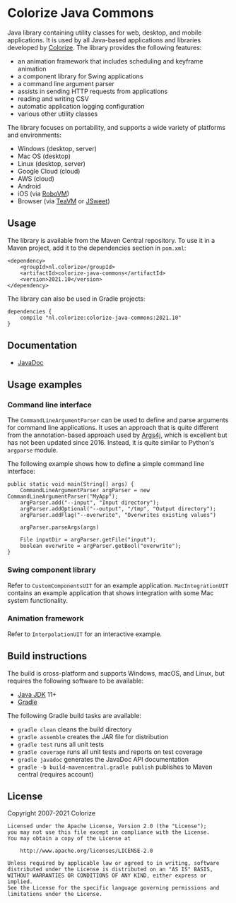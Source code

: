 Colorize Java Commons
=====================

Java library containing utility classes for web, desktop, and mobile applications. It is used by 
all Java-based applications and libraries developed by [Colorize](http://www.colorize.nl/en/). 
The library provides the following features:

- an animation framework that includes scheduling and keyframe animation
- a component library for Swing applications
- a command line argument parser
- assists in sending HTTP requests from applications
- reading and writing CSV
- automatic application logging configuration
- various other utility classes

The library focuses on portability, and supports a wide variety of platforms and environments:

- Windows (desktop, server)
- Mac OS (desktop)
- Linux (desktop, server)
- Google Cloud (cloud)
- AWS (cloud)
- Android
- iOS (via [RoboVM](http://robovm.mobidevelop.com))
- Browser (via [TeaVM](http://teavm.org) or [JSweet](http://www.jsweet.org))

Usage
-----

The library is available from the Maven Central repository. To use it in a Maven project, add it 
to the dependencies section in `pom.xml`:

    <dependency>
        <groupId>nl.colorize</groupId>
        <artifactId>colorize-java-commons</artifactId>
        <version>2021.10</version>
    </dependency>  
    
The library can also be used in Gradle projects:

    dependencies {
        compile "nl.colorize:colorize-java-commons:2021.10"
    }
    
Documentation
-------------

- [JavaDoc](http://api.clrz.nl/colorize-java-commons/)

Usage examples
--------------

### Command line interface

The `CommandLineArgumentParser` can be used to define and parse arguments for command line
applications. It uses an approach that is quite different from the annotation-based approach
used by [Args4j](https://github.com/kohsuke/args4j), which is excellent but has not been updated
since 2016. Instead, it is quite similar to Python's `argparse` module.

The following example shows how to define a simple command line interface:

```
public static void main(String[] args) {
    CommandLineArgumentParser argParser = new CommandLineArgumentParser("MyApp");
    argParser.add("--input", "Input directory");
    argParser.addOptional("--output", "/tmp", "Output directory");
    argParser.addFlag("--overwrite", "Overwrites existing values")
    
    argParser.parseArgs(args)
 
    File inputDir = argParser.getFile("input");
    boolean overwrite = argParser.getBool("overwrite");
}
```

### Swing component library

Refer to `CustomComponentsUIT` for an example application. `MacIntegrationUIT` contains an example
application that shows integration with some Mac system functionality.

### Animation framework

Refer to `InterpolationUIT` for an interactive example.

Build instructions
------------------

The build is cross-platform and supports Windows, macOS, and Linux, but requires the following 
software to be available:

- [Java JDK](http://java.oracle.com) 11+
- [Gradle](http://gradle.org)

The following Gradle build tasks are available:

- `gradle clean` cleans the build directory
- `gradle assemble` creates the JAR file for distribution
- `gradle test` runs all unit tests
- `gradle coverage` runs all unit tests and reports on test coverage
- `gradle javadoc` generates the JavaDoc API documentation
- `gradle -b build-mavencentral.gradle publish` publishes to Maven central (requires account) 

License
-------

Copyright 2007-2021 Colorize

    Licensed under the Apache License, Version 2.0 (the "License");
    you may not use this file except in compliance with the License.
    You may obtain a copy of the License at

        http://www.apache.org/licenses/LICENSE-2.0

    Unless required by applicable law or agreed to in writing, software
    distributed under the License is distributed on an "AS IS" BASIS,
    WITHOUT WARRANTIES OR CONDITIONS OF ANY KIND, either express or implied.
    See the License for the specific language governing permissions and
    limitations under the License.
